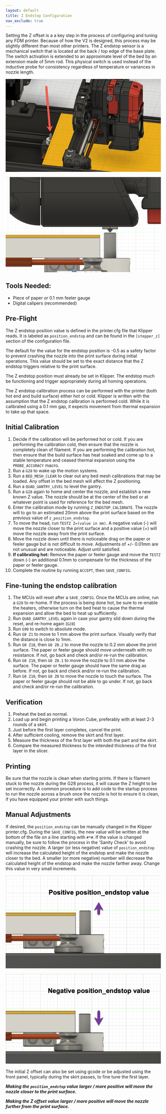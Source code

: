 ```yaml
---
layout: default
title: Z Endstop Configuration
nav_exclude: true
---
```


Setting the Z offset is a a key step in the process of configuring and tuning any FDM printer.  Because of how the V2 is designed, this process may be slightly different than most other printers.  The Z endstop sensor is a mechanical switch that is located at the back / top edge of the base plate.  The switch activation is extended to an approximate level of the bed by an extension made of 5mm rod.  This physical switch is used instead of the inductive probe for consistency regardless of temperature or variances in nozzle length.

![](./images/v2_z_endstop_location.png)

![](./images/v2_z_endstop_nozzle.png)

## Tools Needed:

* Piece of paper _or_ 0.1 mm feeler gauge
* Digital calipers (recommended)

## Pre-Flight

The Z endstop position value is defined in the printer.cfg file that Klipper reads.  It is labeled as `position_endstop` and can be found in the `[stepper_z]` section of the configuration file.

The default for the value for the endstop position is -0.5 as a safety factor to prevent crashing the nozzle into the print surface during initial operations.  This value should be set to the exact distance that the Z endstop triggers relative to the print surface.

The Z endstop position must already be set in Klipper.  The endstop much be functioning and trigger appropriately during all homing operations.

The Z endstop calibration process can be performed with the printer (both hot end and build surface) either hot or cold.  Klipper is written with the assumption that the Z endstop calibration is performed cold. While it is calibrated using a 0.1 mm gap, it expects movement from thermal expansion to take up that space.

## Initial Calibration

1. Decide if the calibration will be performed hot or cold.  If you are performing the calibration cold, then ensure that the nozzle is completely clean of filament.  If you are performing the calibration hot, then ensure that the build surface has heat soaked and come up to a stable temperature and ceased thermal expansion using the `PROBE_ACCURACY` macro.
2. Run a `G28` to wake up the motion systems.
3. Run a `BED_MESH_CLEAR` to clear out any bed mesh calibrations that may be loaded.  Any offset in the bed mesh will affect the Z positioning.
4. Run a `QUAD_GANTRY_LEVEL` to level the gantry.
5. Run a `G28` again to home and center the nozzle, and establish a new known Z value.  The nozzle should be at the center of the bed or at whatever point is used for reference for the bed mesh.
6. Enter the calibration mode by running `Z_ENDSTOP_CALIBRATE`.  The nozzle will to go to an estimated 20mm above the print surface based on the previous value of `z_position_endstop`.
7. To move the head, run `TESTZ Z=(value in mm)`.  A negative value (-) will move the nozzle closer to the print surface and a positive value (+) will move the nozzle away from the print surface.
8. Move the nozzle down until there is noticeable drag on the paper or feeler gauge but is not difficult to move.  Adjustments of +/- 0.01mm are not unusual and are noticeable.  Adjust until satisfied.
9. __If calibrating hot:__ Remove the paper or feeler gauge and move the `TESTZ` down (-) an additional 0.1mm to compensate for the thickness of the paper or feeler gauge.
10. Complete the routine by running `ACCEPT`, then `SAVE_CONFIG`.

## Fine-tuning the endstop calibration

1. The MCUs will reset after a `SAVE_CONFIG`.  Once the MCUs are online, run a `G28` to re-home.  If the process is being done hot, be sure to re-enable the heaters, otherwise turn on the bed heat to cause the thermal expansion and allow the bed to heat up sufficiently.
2. Run `QUAD_GANTRY_LEVEL` again in case your gantry slid down during the reset, and re-home again (`G28`)
3. Run `G90` to switch to absolute mode.
4. Run `G0 Z1` to move to 1 mm above the print surface.  Visually verify that the distance is close to 1mm.
5. Run `G0 Z10`, then `G0 Z0.2` to move the nozzle to 0.2 mm above the print surface.  The paper or feeler gauge should move underneath with no resistance.  If not, go back and check and/or re-run the calibration.
6. Run `G0 Z10`, then `G0 Z0.1` to move the nozzle to 0.1 mm above the surface.  The paper or feeler gauge should have the same drag as before.  If not, go back and check and/or re-run the calibration.
7. Run `G0 Z10`, then `G0 Z0` to move the nozzle to touch the surface.  The paper or feeler gauge should not be able to go under.  If not, go back and check and/or re-run the calibration.

## Verification

1. Preheat the bed as normal.
2. Load up and begin printing a Voron Cube, preferably with at least 2-3 rounds of a skirt.
3. Just before the first layer completes, cancel the print.
4. After sufficient cooling, remove the skirt and first layer.
5. Measure the thickness of the first layer with both the part and the skirt.
6. Compare the measured thickness to the intended thickness of the first layer in the slicer.

## Printing

Be sure that the nozzle is clean when starting prints.  If there is filament stuck to the nozzle during the G28 process, it will cause the Z height to be set incorrectly.  A common procedure is to add code to the startup process to run the nozzle across a brush once the nozzle is hot to ensure it is clean, if you have equipped your printer with such things.

## Manual Adjustments

If desired, the `position_endstop` can be manually changed in the Klipper printer.cfg.  During the `SAVE_CONFIG`, the new value will be written at the bottom of the file on a line starting with `#*#`.  If the value is changed manually, be sure to follow the process in the 'Sanity Check' to avoid crashing the nozzle.  A larger (or less negative) value of `position_endstop` will increase the calculated height of the endstop and make the nozzle closer to the bed.  A smaller (or more negative) number will decrease the calculated height of the endstop and make the nozzle farther away.  Change this value in very small increments.

![](./images/v2_z_endstop_positive_endstop_value.png)

![](./images/v2_z_endstop_negative_endstop_value.png)

The initial Z offset can also be set using gcode or be adjusted using the front panel, typically during the skirt passes, to fine tune the first layer.

**_Making the `position_endstop` value larger / more positive will move the nozzle closer to the print surface._**

**_Making the Z offset value larger / more positive will move the nozzle further from the print surface._**
